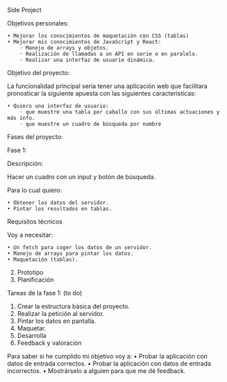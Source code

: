 Side Project

Objetivos personales:

    • Mejorar los conocimientos de maquetación con CSS (tablas)
    • Mejorar mis conocimientos de JavaScript y React:
        ◦ Manejo de arrays y objetos.
        ◦ Realización de llamadas a un API en serie o en paralelo.
        ◦ Realizar una interfaz de usuario dinámica.
        
Objetivo del proyecto:

La funcionalidad principal sería tener una aplicación web que facilitara pronosticar la siguiente apuesta con las siguientes características:

    • Quiero una interfaz de usuario:
        ◦ que muestre una tabla por caballo con sus últimas actuaciones y más info.
        ◦ que muestre un cuadro de búsqueda por nombre
        
Fases del proyecto:

Fase 1:

Descripción:

Hacer un cuadro con un input y botón de búsqueda.

Para lo cual quiero:

    • Obtener los datos del servidor.
    • Pintar los resultados en tablas.
    
Requisitos técnicos

Voy a necesitar:

    • Un fetch para coger los datos de un servidor.
    • Manejo de arrays para pintar los datos.
    • Maquetación (tablas).
2. Prototipo
3. Planificación

Tareas de la fase 1: (to do)

1. Crear la estructura básica del proyecto.
2. Realizar la petición al servidor.
3. Pintar los datos en pantalla.
4. Maquetar.
4. Desarrolla
5. Feedback y valoración

Para saber si he cumplido mi objetivo voy a:
    • Probar la aplicación con datos de entrada correctos.
    • Probar la aplicación con datos de entrada incorrectos.
    • Mostrárselo a alguien para que me dé feedback.
      
